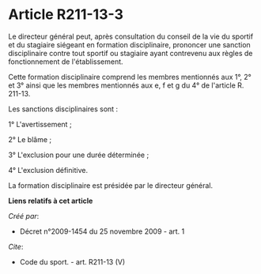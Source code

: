 # Article R211-13-3

Le directeur général peut, après consultation du conseil de la vie du sportif et du stagiaire siégeant en formation
disciplinaire, prononcer une sanction disciplinaire contre tout sportif ou stagiaire ayant contrevenu aux règles de
fonctionnement de l'établissement. 

Cette formation disciplinaire comprend les membres mentionnés aux 1°, 2° et 3° ainsi que les membres mentionnés aux e, f et g
du 4° de l'article R. 211-13. 

Les sanctions disciplinaires sont : 

1° L'avertissement ; 

2° Le blâme ; 

3° L'exclusion pour une durée déterminée ; 

4° L'exclusion définitive. 

La formation disciplinaire est présidée par le directeur général.

**Liens relatifs à cet article**

_Créé par_:

  - Décret n°2009-1454 du 25 novembre 2009 - art. 1

_Cite_:

  - Code du sport. - art. R211-13 (V)
